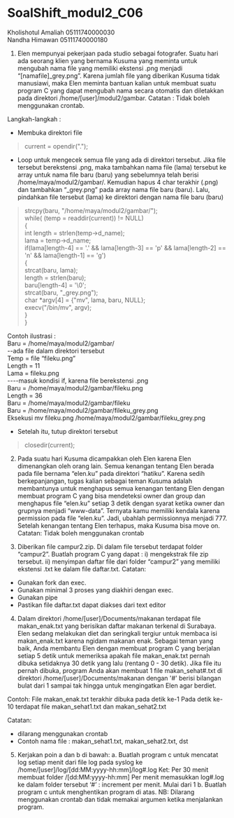 # SoalShift_modul2_C06

Kholishotul Amaliah   05111740000030<br>
Nandha Himawan        05111740000180

1. Elen mempunyai pekerjaan pada studio sebagai fotografer. Suatu hari ada seorang klien yang bernama Kusuma yang meminta untuk mengubah nama file yang memiliki ekstensi .png menjadi “[namafile]_grey.png”. Karena jumlah file yang diberikan Kusuma tidak manusiawi, maka Elen meminta bantuan kalian untuk membuat suatu program C yang dapat mengubah nama secara otomatis dan diletakkan pada direktori /home/[user]/modul2/gambar.
Catatan : Tidak boleh menggunakan crontab.

Langkah-langkah :

-	Membuka direktori file

> current = opendir(".");

-	Loop untuk mengecek semua file yang ada di direktori tersebut. Jika file tersebut berekstensi .png, maka tambahkan nama file (lama) tersebut ke array untuk nama file baru (baru) yang sebelumnya telah berisi /home/maya/modul2/gambar/. Kemudian hapus 4 char terakhir (.png) dan tambahkan “_grey.png” pada array nama file baru (baru). Lalu, pindahkan file tersebut (lama) ke direktori dengan nama file baru (baru)

> strcpy(baru, "/home/maya/modul2/gambar/"); <br>
while( (temp = readdir(current)) != NULL) <br>
{ <br>
        int length = strlen(temp->d_name); <br>
        lama = temp->d_name; <br>
        if(lama[length-4] == '.' && lama[length-3] == 'p' && lama[length-2] == 'n' && lama[length-1] == 'g') <br>
        { <br>
            strcat(baru, lama); <br>
            length = strlen(baru); <br>
            baru[length-4] = '\0'; <br>
            strcat(baru, "_grey.png"); <br>
            char *argv[4] = {"mv", lama, baru, NULL}; <br>
            execv("/bin/mv", argv); <br>
        } <br>
}

Contoh ilustrasi : <br>
Baru = /home/maya/modul2/gambar/ <br>
--ada file dalam direktori tersebut <br>
Temp = file “fileku.png” <br>
Length = 11 <br>
Lama = fileku.png <br>
----masuk kondisi if, karena file berekstensi .png <br>
Baru = /home/maya/modul2/gambar/fileku.png <br>
Length = 36 <br>
Baru = /home/maya/modul2/gambar/fileku <br>
Baru = /home/maya/modul2/gambar/fileku_grey.png <br>
Eksekusi mv fileku.png /home/maya/modul2/gambar/fileku_grey.png <br>
-	Setelah itu, tutup direktori tersebut

> closedir(current);

2. Pada suatu hari Kusuma dicampakkan oleh Elen karena Elen dimenangkan oleh orang lain. Semua kenangan tentang Elen berada pada file bernama “elen.ku” pada direktori “hatiku”. Karena sedih berkepanjangan, tugas kalian sebagai teman Kusuma adalah membantunya untuk menghapus semua kenangan tentang Elen dengan membuat program C yang bisa mendeteksi owner dan group dan menghapus file “elen.ku” setiap 3 detik dengan syarat ketika owner dan grupnya menjadi “www-data”. Ternyata kamu memiliki kendala karena permission pada file “elen.ku”. Jadi, ubahlah permissionnya menjadi 777. Setelah kenangan tentang Elen terhapus, maka Kusuma bisa move on.
Catatan: Tidak boleh menggunakan crontab

3. Diberikan file campur2.zip. Di dalam file tersebut terdapat folder “campur2”. 
Buatlah program C yang dapat :
i)  mengekstrak file zip tersebut.
ii) menyimpan daftar file dari folder “campur2” yang memiliki ekstensi .txt ke dalam file daftar.txt. 
Catatan:  
- Gunakan fork dan exec.
- Gunakan minimal 3 proses yang diakhiri dengan exec.
- Gunakan pipe
- Pastikan file daftar.txt dapat diakses dari text editor

4. Dalam direktori /home/[user]/Documents/makanan terdapat file makan_enak.txt yang berisikan daftar makanan terkenal di Surabaya. Elen sedang melakukan diet dan seringkali tergiur untuk membaca isi makan_enak.txt karena ngidam makanan enak. Sebagai teman yang baik, Anda membantu Elen dengan membuat program C yang berjalan setiap 5 detik untuk memeriksa apakah file makan_enak.txt pernah dibuka setidaknya 30 detik yang lalu (rentang 0 - 30 detik).
Jika file itu pernah dibuka, program Anda akan membuat 1 file makan_sehat#.txt di direktori /home/[user]/Documents/makanan dengan '#' berisi bilangan bulat dari 1 sampai tak hingga untuk mengingatkan Elen agar berdiet.

Contoh:
File makan_enak.txt terakhir dibuka pada detik ke-1
Pada detik ke-10 terdapat file makan_sehat1.txt dan makan_sehat2.txt

Catatan: 
- dilarang menggunakan crontab
- Contoh nama file : makan_sehat1.txt, makan_sehat2.txt, dst

5. Kerjakan poin a dan b di bawah:
a. Buatlah program c untuk mencatat log setiap menit dari file log pada syslog ke /home/[user]/log/[dd:MM:yyyy-hh:mm]/log#.log
Ket:
Per 30 menit membuat folder /[dd:MM:yyyy-hh:mm]
Per menit memasukkan log#.log ke dalam folder tersebut
‘#’ : increment per menit. Mulai dari 1
b. Buatlah program c untuk menghentikan program di atas.
NB: Dilarang menggunakan crontab dan tidak memakai argumen ketika menjalankan program.

